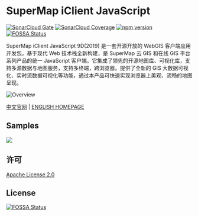 # SuperMap iClient JavaScript

[![SonarCloud Gate](https://sonarcloud.io/api/project_badges/measure?project=com.supermap%3Aiclient-javascript9&metric=alert_status)](https://sonarcloud.io/dashboard?id=com.supermap%3Aiclient-javascript9)
[![SonarCloud Coverage](https://sonarcloud.io/api/project_badges/measure?project=com.supermap%3Aiclient-javascript9&metric=coverage)](https://sonarcloud.io/dashboard?id=com.supermap%3Aiclient-javascript9)
[![npm version](https://img.shields.io/npm/v/@supermap/iclient-common.svg)](https://www.npmjs.com/~supermap)
[![FOSSA Status](https://app.fossa.io/api/projects/git%2Bgithub.com%2FSuperMap%2FiClient-JavaScript.svg?type=shield)](https://app.fossa.io/projects/git%2Bgithub.com%2FSuperMap%2FiClient-JavaScript?ref=badge_shield)

SuperMap iClient JavaScript 9D(2019) 是一套开源开放的 WebGIS 客户端应用开发包，基于现代 Web 技术栈全新构建，是 SuperMap 云 GIS 和在线 GIS 平台系列产品的统一 JavaScript 客户端。它集成了领先的开源地图库、可视化库，支持多源数据与地图服务，支持多终端，跨浏览器。提供了全新的 GIS 大数据可视化、实时流数据可视化等功能，通过本产品可快速实现浏览器上美观、流畅的地图呈现。

![Overview](http://iclient.supermap.io/web/img/overview/product_overview.png?)

[中文官网](http://iclient.supermap.io) | [ENGLISH HOMEPAGE](http://iclient.supermap.io/en/web/index.html)

## Samples
 [![](https://www.supermap.com/pic/anlipic/201792216859921.gif)](http://iclient.supermap.io/examples/mapboxgl/editor.html#mapvPolylineTime)
 
## 许可
[ Apache License 2.0 ](./LICENSE)


## License
[![FOSSA Status](https://app.fossa.io/api/projects/git%2Bgithub.com%2FSuperMap%2FiClient-JavaScript.svg?type=large)](https://app.fossa.io/projects/git%2Bgithub.com%2FSuperMap%2FiClient-JavaScript?ref=badge_large)
